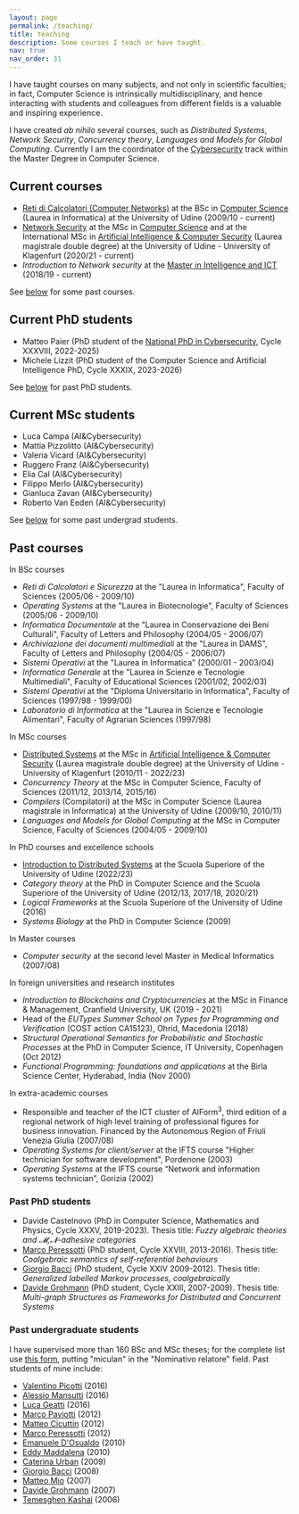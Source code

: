 ```yaml
---
layout: page
permalink: /teaching/
title: teaching
description: Some courses I teach or have taught.
nav: true
nav_order: 31
---
```

I have taught courses on many subjects, and not only in scientific faculties; in fact, Computer Science is intrinsically multidisciplinary, and hence interacting with students and colleagues from different fields is a valuable and inspiring experience. 

I have created _ab nihilo_ several courses, such as *Distributed Systems*, *Network Security*, *Concurrency theory*, *Languages and Models for Global Computing*.
Currently I am the coordinator of the [Cybersecurity](https://www.dmif.uniud.it/en/master/computer-science/cybersecurity/) track within the Master Degree in Computer Science.

## Current courses
- [Reti di Calcolatori (Computer Networks)](https://uniud.coursecatalogue.cineca.it/insegnamenti/2022/16019/2017/9999/128) at the BSc in [Computer Science](https://www.uniud.it/it/didattica/corsi/area-scientifica/scienze-matematiche-informatiche-multimediali-fisiche/laurea/informatica/corso/informatica) (Laurea in Informatica) at the University of Udine (2009/10 - current)
- [Network Security](https://uniud.coursecatalogue.cineca.it/insegnamenti/2023/22729/2020/9999/10644) at the MSc in [Computer Science](https://www.uniud.it/it/didattica/corsi/area-scientifica/scienze-matematiche-informatiche-multimediali-fisiche/laurea-magistrale/informatica/corso/informatica) and at the International MSc in  [Artificial Intelligence & Computer Security](https://www.uniud.it/it/didattica/corsi/area-scientifica/scienze-matematiche-informatiche-multimediali-fisiche/laurea-magistrale/artificial-intelligence-cybersecurity/corso/artificial-intelligence-cybersecurity) (Laurea magistrale double degree) at the University of Udine - University of Klagenfurt (2020/21 - current)
- *Introduction to Network security* at the [Master in Intelligence and ICT](https://masterintelligenceict.dmif.uniud.it) (2018/19 - current)

See [below](#past-courses) for some past courses.

## Current PhD students
- Matteo Paier (PhD student of the [National PhD in Cybersecurity](https://cysec2022.imtlucca.it/), Cycle XXXVIII, 2022-2025)
- Michele Lizzit (PhD student of the Computer Science and Artificial Intelligence PhD, Cycle XXXIX, 2023-2026)

See [below](#past-phd-students) for past PhD students.

## Current MSc students
- Luca Campa (AI&Cybersecurity)
- Mattia Pizzolitto (AI&Cybersecurity)
- Valeria Vicard (AI&Cybersecurity)
- Ruggero Franz (AI&Cybersecurity)
- Elia Cal (AI&Cybersecurity)
- Filippo Merlo (AI&Cybersecurity)
- Gianluca Zavan (AI&Cybersecurity)
- Roberto Van Eeden (AI&Cybersecurity)

See [below](#past-undergraduate-students) for some past undergrad students.


## Past courses
In BSc courses
- *Reti di Calcolatori e Sicurezza* at the "Laurea in Informatica", Faculty of Sciences (2005/06 - 2009/10)
- *Operating Systems* at the "Laurea in Biotecnologie", Faculty of Sciences (2005/06 - 2009/10)
- *Informatica Documentale* at the "Laurea in Conservazione dei Beni Culturali", Faculty of Letters and Philosophy (2004/05 - 2006/07)
- *Archiviazione dei documenti multimediali* at the "Laurea in DAMS", Faculty of Letters and Philosophy (2004/05 - 2006/07)
- *Sistemi Operativi* at the "Laurea in Informatica" (2000/01 - 2003/04)
- *Informatica Generale* at the "Laurea in Scienze e Tecnologie Multimediali", Faculty of Educational Sciences (2001/02, 2002/03)
- *Sistemi Operativi* at the "Diploma Universitario in Informatica", Faculty of Sciences (1997/98 - 1999/00)
- *Laboratorio di Informatica* at the "Laurea in Scienze e Tecnologie Alimentari", Faculty of Agrarian Sciences (1997/98)

In MSc courses
- [Distributed Systems](https://uniud.coursecatalogue.cineca.it/insegnamenti/2022/19086/2020/9999/10644) at the MSc in [Artificial Intelligence & Computer Security](https://www.uniud.it/it/didattica/corsi/area-scientifica/scienze-matematiche-informatiche-multimediali-fisiche/laurea-magistrale/artificial-intelligence-cybersecurity/corso/artificial-intelligence-cybersecurity) (Laurea magistrale double degree) at the University of Udine - University of Klagenfurt (2010/11 - 2022/23)
- *Concurrency Theory* at the MSc in Computer Science, Faculty of Sciences (2011/12, 2013/14, 2015/16)
- *Compilers* (Compilatori) at the MSc in Computer Science (Laurea magistrale in Informatica) at the University of Udine (2009/10, 2010/11)
- *Languages and Models for Global Computing* at the MSc in Computer Science, Faculty of Sciences (2004/05 - 2009/10)

In PhD courses and excellence schools
- [Introduction to Distributed Systems](https://superiore.uniud.it/it/didattica/corsi_anni_precedenti/corsi-2022-2023/disciplinari-classe-scientifica/introduzione-ai-sistemi-distribuiti) at the Scuola Superiore of the University of Udine (2022/23)
- *Category theory* at the PhD in Computer Science and the Scuola Superiore of the University of Udine (2012/13, 2017/18, 2020/21)
- *Logical Frameworks* at the Scuola Superiore of the University of Udine (2016)
- *Systems Biology* at the PhD in Computer Science (2009)

In Master courses
- *Computer security* at the second level Master in Medical Informatics (2007/08)

In foreign universities and research institutes
- *Introduction to Blockchains and Cryptocurrencies* at the MSc in Finance & Management, Cranfield University, UK (2019 - 2021)
- Head of the *EUTypes Summer School on Types for Programming and Verification* (COST action CA15123), Ohrid, Macedonia (2018)
- *Structural Operational Semantics for Probabilistic and Stochastic Processes* at the PhD in Computer Science, IT University, Copenhagen (Oct 2012)
- *Functional Programming: foundations and applications* at the Birla Science Center, Hyderabad, India (Nov 2000)

In extra-academic courses
- Responsible and teacher of the ICT cluster of AlForm<sup>3</sup>, third edition of a regional network of high level training of professional figures for business innovation. Financed by the Autonomous Region of Friuli Venezia Giulia (2007/08)
- *Operating Systems for client/server* at the IFTS course "Higher technician for software development", Pordenone (2003)
- *Operating Systems* at the IFTS course “Network and information systems technician”, Gorizia (2002)

### Past PhD students
- Davide Castelnovo (PhD in Computer Science, Mathematics and Physics, Cycle XXXV, 2019-2023). Thesis title: *Fuzzy algebraic theories and 𝓜,𝓝-adhesive categories*
- [Marco Peressotti](https://marcoperessotti.com) (PhD student, Cycle XXVIII, 2013-2016). Thesis title: *Coalgebraic semantics of self-referential behaviours*
- [Giorgio Bacci](http://people.cs.aau.dk/~grbacci/) (PhD student, Cycle XXIV 2009-2012). Thesis title: *Generalized labelled Markov processes, coalgebraically*
- [Davide Grohmann](http://dk.linkedin.com/pub/davide-grohmann/38/b3a/535) (PhD student, Cycle XXIII, 2007-2009). Thesis title: *Multi-graph Structures as Frameworks for Distributed and Concurrent Systems*

### Past undergraduate students
I have supervised more than 160 BSc and MSc theses; for the complete list use [this form](https://servizi.amm.uniud.it/CercaTesi/Home/Advanced/), putting "miculan" in the "Nominativo relatore" field.
Past students of mine include:
- [Valentino Picotti](https://portal.findresearcher.sdu.dk/en/persons/picotti) (2016)
- [Alessio Mansutti](https://alessiomansutti.github.io) (2016)
- [Luca Geatti](https://users.dimi.uniud.it/~luca.geatti/) (2016)
- [Marco Paviotti](https://mpaviotti.github.io) (2012)
- [Matteo Cicuttin](http://www.matteocicuttin.it) (2012)
- [Marco Peressotti](https://marcoperessotti.com) (2012)
- [Emanuele D'Osualdo](https://www.emanueledosualdo.com) (2010)
- [Eddy Maddalena](http://www.eddymaddalena.net) (2010)
- [Caterina Urban](http://www.di.ens.fr/~urban/Home_Page.html) (2009)
- [Giorgio Bacci](http://people.cs.aau.dk/~grbacci/) (2008)
- [Matteo Mio](https://sites.google.com/site/miomatteo/) (2007)
- [Davide Grohmann](http://dk.linkedin.com/pub/davide-grohmann/38/b3a/535) (2007)
- [Temesghen Kashai](http://www.lememta.info/) (2006)
